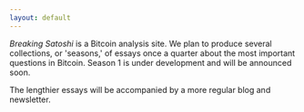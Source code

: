 ```yaml
---
layout: default
---
```


*Breaking Satoshi* is a Bitcoin analysis site. We plan to produce several collections, or 'seasons,' of essays once a quarter about the most important questions in Bitcoin. Season 1 is under development and will be announced soon.

The lengthier essays will be accompanied by a more regular blog and newsletter.



